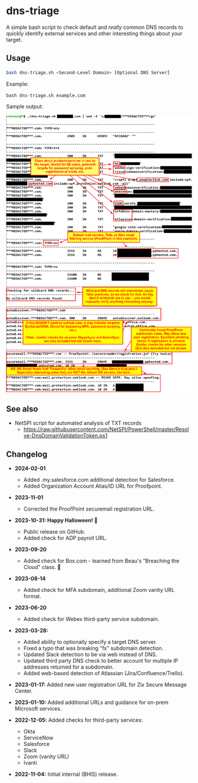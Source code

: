 dns-triage
==========

A simple bash script to check default and *really* common DNS records to quickly identify external services and other interesting things about your target.

Usage
-----

```bash
bash dns-triage.sh <Second-Level Domain> [Optional DNS Server]
```

Example: 

```
bash dns-triage.sh example.com
```

Sample output:

![example-output.png](example-output.png)


See also
--------

- NetSPI script for automated analysis of TXT records
    - https://raw.githubusercontent.com/NetSPI/PowerShell/master/Resolve-DnsDomainValidationToken.ps1



Changelog
---------

- **2024-02-01**
    - Added .my.salesforce.com additional detection for Salesforce.
    - Added Organization Account Alias/ID URL for Proofpoint.

- **2023-11-01**
    - Corrected the ProofPoint securemail registration URL.

- **2023-10-31: Happy Halloween! 🎃**
	- Public release on GitHub.
	- Added check for ADP payroll URL. 

- **2023-09-20**
    - Added check for Box.com - learned from Beau's "Breaching the Cloud" class. 🙂

- **2023-08-14**
    - Added check for MFA subdomain, additional Zoom vanity URL format.

- **2023-06-20**
    - Added check for Webex third-party service subdomain.

- **2023-03-28:**
    - Added ability to optionally specify a target DNS server.
    - Fixed a typo that was breaking "fs" subdomain detection.
    - Updated Slack detection to be via web instead of DNS.
    - Updated third party DNS check to better account for multiple IP addresses returned for a subdomain.
    - Added web-based detection of Atlassian (Jira/Confluence/Trello).

- **2023-01-17:** Added new user registration URL for Zix Secure Message Center.

- **2023-01-10:** Added additional URLs and guidance for on-prem Microsoft services.

- **2022-12-05:** Added checks for third-party services:
    - Okta
    - ServiceNow
    - Salesforce
    - Slack
    - Zoom (vanity URL)
    - Ivanti

- **2022-11-04:** Initial internal (BHIS) release.
